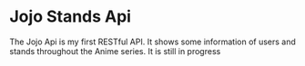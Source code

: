 # Jojo Stands Api

The Jojo Api is my first RESTful API. It shows some information of users and stands throughout the Anime series. It is still in progress
